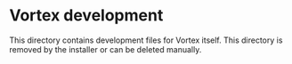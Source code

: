 # Vortex development

This directory contains development files for Vortex itself.
This directory is removed by the installer or can be deleted manually.
